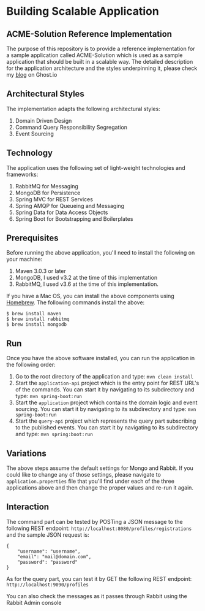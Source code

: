 # Building Scalable Application
## ACME-Solution Reference Implementation

The purpose of this repository is to provide a reference implementation for a sample application called ACME-Solution
which is used as a sample application that should be built in a scalable way. The detailed description for the application architecture
and the styles underpinning it, please check my [blog](https://architectworks.ghost.io/) on Ghost.io

## Architectural Styles
The implementation adapts the following architectural styles:

1. Domain Driven Design
2. Command Query Responsibility Segregation
3. Event Sourcing

## Technology
The application uses the following set of light-weight technologies and frameworks:

1. RabbitMQ for Messaging
2. MongoDB for Persistence
3. Spring MVC for REST Services
4. Spring AMQP for Queueing and Messaging
4. Spring Data for Data Access Objects
5. Spring Boot for Bootstrapping and Boilerplates

## Prerequisites
Before running the above application, you'll need to install the following on your machine:

1. Maven 3.0.3 or later
2. MongoDB, I used v3.2 at the time of this implementation
3. RabbitMQ, I used v3.6 at the time of this implementation.

If you have a Mac OS, you can install the above components using [Homebrew](http://brew.sh/). The following commands install the above:
```
$ brew install maven
$ brew install rabbitmq
$ brew install mongodb
```

## Run
Once you have the above software installed, you can run the application in the following order:

1. Go to the root directory of the application and type: `mvn clean install`
2. Start the `application-api` project which is the entry point for REST URL's of the commands.
You can start it by navigating to its subdirectory and type: `mvn spring-boot:run`
3. Start the `application` project which contains the domain logic and event sourcing.
You can start it by navigating to its subdirectory and type: `mvn spring-boot:run`
4. Start the `query-api` project which represents the query part subscribing to the published events.
You can start it by navigating to its subdirectory and type: `mvn spring:boot:run`

## Variations
The above steps assume the default settings for Mongo and Rabbit. If you could like to change any of those settings, please
navigate to `application.properties` file that you'll find under each of the three applications above and then change the proper
values and re-run it again.

## Interaction
The command part can be tested by POSTing a JSON message to the following REST endpoint:
`http://localhost:8080/profiles/registrations` and the sample JSON request is:
```
{
    "username": "username",
    "email": "mail@domain.com",
    "password": "password"
}
```

As for the query part, you can test it by GET the following REST endpoint:
 `http://localhost:9090/profiles`

You can also check the messages as it passes through Rabbit using the Rabbit Admin console




